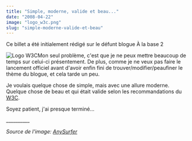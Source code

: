 ```yaml
---
title: "Simple, moderne, valide et beau..."
date: "2008-04-22"
image: "logo_w3c.png"
slug: "simple-moderne-valide-et-beau"
---
```


Ce billet a été initialement rédigé sur le défunt blogue À la base 2

![Logo W3C](images/logo_w3c.png "Logo W3C")Mon seul problème, c'est que je ne peux mettre beaucoup de temps sur celui-ci présentement. De plus, comme je ne veux pas faire le lancement officiel avant d'avoir enfin fini de trouver/modifier/peaufiner le thème du blogue, et cela tarde un peu.

Je voulais quelque chose de simple, mais avec une allure moderne. Quelque chose de beau et qui était valide selon les recommandations du [W3C](https://www.w3.org/ "W3C").

Soyez patient, j'ai presque terminé...

\_\_\_\_\_\_\_\_\_\_

_Source de l'image: [AnySurfer](https://www.anysurfer.be/ "Source de l'image")_
